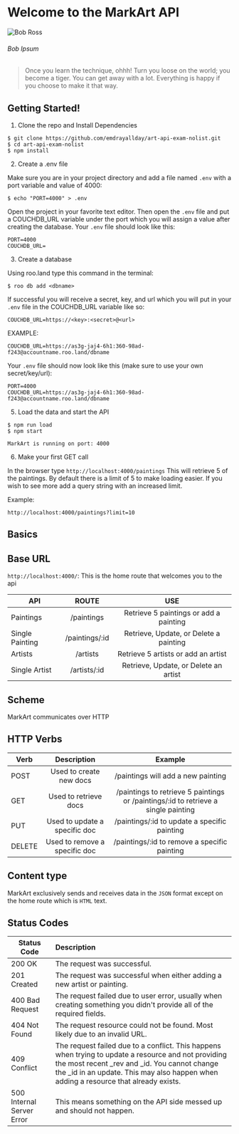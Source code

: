 # Welcome to the MarkArt API

![Bob Ross](https://www.biography.com/.image/t_share/MTI1NDg4NTg2MDAxODA1Mjgy/bob-ross-promojpg.jpg)

###### Bob Ipsum

> Once you learn the technique, ohhh! Turn you loose on the world; you become a tiger. You can get away with a lot. Everything is happy if you choose to make it that way.

## Getting Started!

1. Clone the repo and Install Dependencies

```
$ git clone https://github.com/emdrayallday/art-api-exam-nolist.git
$ cd art-api-exam-nolist
$ npm install
```

2. Create a .env file

Make sure you are in your project directory and add a file named `.env` with a port variable and value of 4000:

```
$ echo "PORT=4000" > .env
```

Open the project in your favorite text editor. Then open the `.env` file and put a COUCHDB_URL variable under the port which you will assign a value after creating the database. Your `.env` file should look like this:

```
PORT=4000
COUCHDB_URL=
```

3. Create a database

Using roo.land type this command in the terminal:

```
$ roo db add <dbname>
```

If successful you will receive a secret, key, and url which you will put in your `.env` file in the COUCHDB_URL variable like so:

```
COUCHDB_URL=https://<key>:<secret>@<url>
```

EXAMPLE:

```
COUCHDB_URL=https://as3g-jaj4-6h1:360-98ad-f243@accountname.roo.land/dbname
```

Your `.env` file should now look like this (make sure to use your own secret/key/url):

```
PORT=4000
COUCHDB_URL=https://as3g-jaj4-6h1:360-98ad-f243@accountname.roo.land/dbname
```

5. Load the data and start the API

```
$ npm run load
$ npm start

MarkArt is running on port: 4000
```

6. Make your first GET call

In the browser type `http://localhost:4000/paintings`
This will retrieve 5 of the paintings. By default there is a limit of 5 to make loading easier. If you wish to see more add a query string with an increased limit.

Example:

```
http://localhost:4000/paintings?limit=10
```

## Basics

## Base URL

`http://localhost:4000/`: This is the home route that welcomes you to the api

| API             |     ROUTE      |                  USE                   |
| --------------- | :------------: | :------------------------------------: |
| Paintings       |   /paintings   | Retrieve 5 paintings or add a painting |
| Single Painting | /paintings/:id | Retrieve, Update, or Delete a painting |
| Artists         |    /artists    |  Retrieve 5 artists or add an artist   |
| Single Artist   |  /artists/:id  | Retrieve, Update,  or Delete an artist |

## Scheme

MarkArt communicates over HTTP

## HTTP Verbs

| Verb   |          Description          |                                      Example                                       |
| ------ | :---------------------------: | :--------------------------------------------------------------------------------: |
| POST   |    Used to create new docs    |                         /paintings will add a new painting                         |
| GET    |     Used to retrieve docs     | /paintings to retrieve 5 paintings or /paintings/:id to retrieve a single painting |
| PUT    | Used to update a specific doc |                    /paintings/:id to update a specific painting                    |
| DELETE | Used to remove a specific doc |                    /paintings/:id to remove a specific painting                    |

## Content type

MarkArt exclusively sends and receives data in the `JSON` format except on the home route which is `HTML` text.

## Status Codes

| Status Code               | Description                                                                                                                                                                                                                                     |
| ------------------------- | :---------------------------------------------------------------------------------------------------------------------------------------------------------------------------------------------------------------------------------------------- |
| 200 OK                    | The request was successful.                                                                                                                                                                                                                     |
| 201 Created               | The request was successful when either adding a new artist or painting.                                                                                                                                                                         |
| 400 Bad Request           | The request failed due to user error, usually when creating something you didn't provide all of the required fields.                                                                                                                            |
| 404 Not Found             | The request resource could not be found. Most likely due to an invalid URL.                                                                                                                                                                     |
| 409 Conflict              | The request failed due to a conflict. This happens when trying to update a resource and not providing the most recent \_rev and \_id. You cannot change the \_id in an update. This may also happen when adding a resource that already exists. |
| 500 Internal Server Error | This means something on the API side messed up and should not happen.                                                                                                                                                                           |
